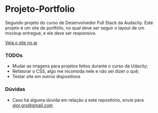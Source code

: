 # Projeto-Portfolio
Segundo projeto do curso de Desenvolvedor Full Stack da Audacity.
Este projeto é um site de portfólio, no qual deve ser seguir o layout de um mockup entregue, e ele deve ser responsivo.

[Veja o site no ar](https://giordanna.github.io/Projeto-Portfolio/)

### TODOs
 - Mudar as imagens para projetos feitos durante o curso da Udacity;
 - Refatorar o CSS, algo me incomoda nele e não sei dizer o quê;
 - Testar site em outros dispositivos
 
### Dúvidas
 - Caso há alguma dúvida em relação a este repositório, envie para gior.grs@gmail.com